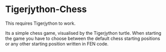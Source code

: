 # Tigerjython-Chess
This requires Tigerjython to work.

Its a simple chess game, visualised by the Tigerjython turtle.
When starting the game you have to choose between the default chess starting positions or any other starting position written in FEN code.
